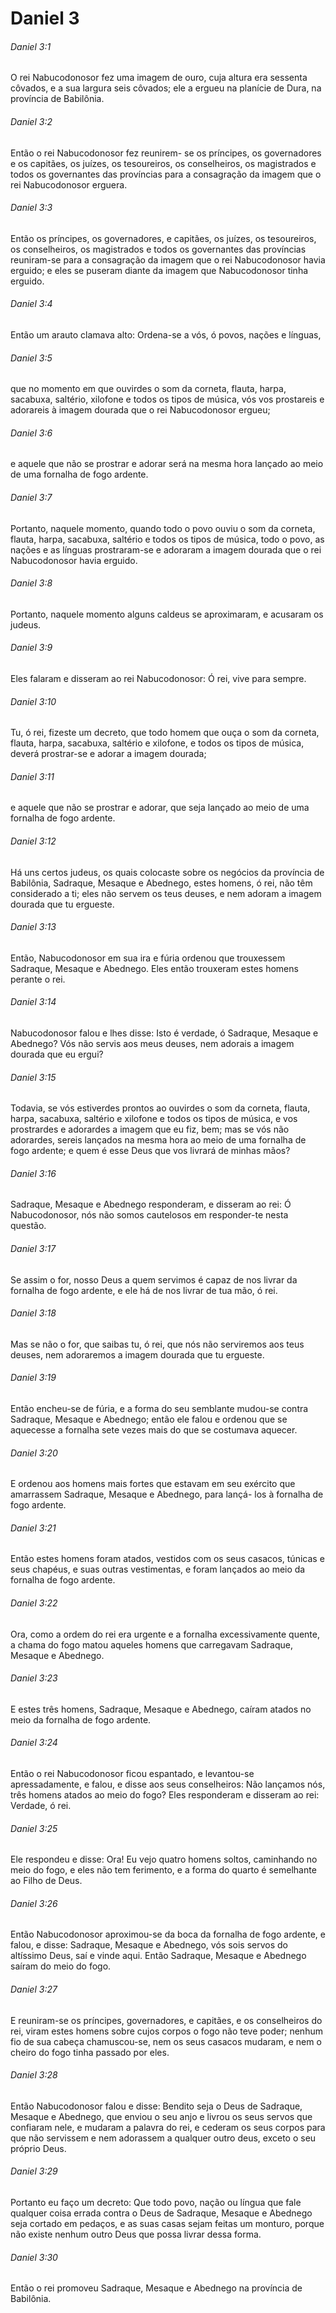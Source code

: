 # Daniel 3

###### Daniel 3:1

O rei Nabucodonosor fez uma imagem de ouro, cuja altura era sessenta côvados, e a sua largura seis côvados; ele a ergueu na planície de Dura, na província de Babilônia.

###### Daniel 3:2

Então o rei Nabucodonosor fez reunirem- se os príncipes, os governadores e os capitães, os juízes, os tesoureiros, os conselheiros, os magistrados e todos os governantes das províncias para a consagração da imagem que o rei Nabucodonosor erguera.

###### Daniel 3:3

Então os príncipes, os governadores, e capitães, os juízes, os tesoureiros, os conselheiros, os magistrados e todos os governantes das províncias reuniram-se para a consagração da imagem que o rei Nabucodonosor havia erguido; e eles se puseram diante da imagem que Nabucodonosor tinha erguido.

###### Daniel 3:4

Então um arauto clamava alto: Ordena-se a vós, ó povos, nações e línguas,

###### Daniel 3:5

que no momento em que ouvirdes o som da corneta, flauta, harpa, sacabuxa, saltério, xilofone e todos os tipos de música, vós vos prostareis e adorareis à imagem dourada que o rei Nabucodonosor ergueu;

###### Daniel 3:6

e aquele que não se prostrar e adorar será na mesma hora lançado ao meio de uma fornalha de fogo ardente.

###### Daniel 3:7

Portanto, naquele momento, quando todo o povo ouviu o som da corneta, flauta, harpa, sacabuxa, saltério e todos os tipos de música, todo o povo, as nações e as línguas prostraram-se e adoraram a imagem dourada que o rei Nabucodonosor havia erguido.

###### Daniel 3:8

Portanto, naquele momento alguns caldeus se aproximaram, e acusaram os judeus.

###### Daniel 3:9

Eles falaram e disseram ao rei Nabucodonosor: Ó rei, vive para sempre.

###### Daniel 3:10

Tu, ó rei, fizeste um decreto, que todo homem que ouça o som da corneta, flauta, harpa, sacabuxa, saltério e xilofone, e todos os tipos de música, deverá prostrar-se e adorar a imagem dourada;

###### Daniel 3:11

e aquele que não se prostrar e adorar, que seja lançado ao meio de uma fornalha de fogo ardente.

###### Daniel 3:12

Há uns certos judeus, os quais colocaste sobre os negócios da província de Babilônia, Sadraque, Mesaque e Abednego, estes homens, ó rei, não têm considerado a ti; eles não servem os teus deuses, e nem adoram a imagem dourada que tu ergueste.

###### Daniel 3:13

Então, Nabucodonosor em sua ira e fúria ordenou que trouxessem Sadraque, Mesaque e Abednego. Eles então trouxeram estes homens perante o rei.

###### Daniel 3:14

Nabucodonosor falou e lhes disse: Isto é verdade, ó Sadraque, Mesaque e Abednego? Vós não servis aos meus deuses, nem adorais a imagem dourada que eu ergui?

###### Daniel 3:15

Todavia, se vós estiverdes prontos ao ouvirdes o som da corneta, flauta, harpa, sacabuxa, saltério e xilofone e todos os tipos de música, e vos prostrardes e adorardes a imagem que eu fiz, bem; mas se vós não adorardes, sereis lançados na mesma hora ao meio de uma fornalha de fogo ardente; e quem é esse Deus que vos livrará de minhas mãos?

###### Daniel 3:16

Sadraque, Mesaque e Abednego responderam, e disseram ao rei: Ó Nabucodonosor, nós não somos cautelosos em responder-te nesta questão.

###### Daniel 3:17

Se assim o for, nosso Deus a quem servimos é capaz de nos livrar da fornalha de fogo ardente, e ele há de nos livrar de tua mão, ó rei.

###### Daniel 3:18

Mas se não o for, que saibas tu, ó rei, que nós não serviremos aos teus deuses, nem adoraremos a imagem dourada que tu ergueste.

###### Daniel 3:19

Então encheu-se de fúria, e a forma do seu semblante mudou-se contra Sadraque, Mesaque e Abednego; então ele falou e ordenou que se aquecesse a fornalha sete vezes mais do que se costumava aquecer.

###### Daniel 3:20

E ordenou aos homens mais fortes que estavam em seu exército que amarrassem Sadraque, Mesaque e Abednego, para lançá- los à fornalha de fogo ardente.

###### Daniel 3:21

Então estes homens foram atados, vestidos com os seus casacos, túnicas e seus chapéus, e suas outras vestimentas, e foram lançados ao meio da fornalha de fogo ardente.

###### Daniel 3:22

Ora, como a ordem do rei era urgente e a fornalha excessivamente quente, a chama do fogo matou aqueles homens que carregavam Sadraque, Mesaque e Abednego.

###### Daniel 3:23

E estes três homens, Sadraque, Mesaque e Abednego, caíram atados no meio da fornalha de fogo ardente.

###### Daniel 3:24

Então o rei Nabucodonosor ficou espantado, e levantou-se apressadamente, e falou, e disse aos seus conselheiros: Não lançamos nós, três homens atados ao meio do fogo? Eles responderam e disseram ao rei: Verdade, ó rei.

###### Daniel 3:25

Ele respondeu e disse: Ora! Eu vejo quatro homens soltos, caminhando no meio do fogo, e eles não tem ferimento, e a forma do quarto é semelhante ao Filho de Deus.

###### Daniel 3:26

Então Nabucodonosor aproximou-se da boca da fornalha de fogo ardente, e falou, e disse: Sadraque, Mesaque e Abednego, vós sois servos do altíssimo Deus, saí e vinde aqui. Então Sadraque, Mesaque e Abednego saíram do meio do fogo.

###### Daniel 3:27

E reuniram-se os príncipes, governadores, e capitães, e os conselheiros do rei, viram estes homens sobre cujos corpos o fogo não teve poder; nenhum fio de sua cabeça chamuscou-se, nem os seus casacos mudaram, e nem o cheiro do fogo tinha passado por eles.

###### Daniel 3:28

Então Nabucodonosor falou e disse: Bendito seja o Deus de Sadraque, Mesaque e Abednego, que enviou o seu anjo e livrou os seus servos que confiaram nele, e mudaram a palavra do rei, e cederam os seus corpos para que não servissem e nem adorassem a qualquer outro deus, exceto o seu próprio Deus.

###### Daniel 3:29

Portanto eu faço um decreto: Que todo povo, nação ou língua que fale qualquer coisa errada contra o Deus de Sadraque, Mesaque e Abednego seja cortado em pedaços, e as suas casas sejam feitas um monturo, porque não existe nenhum outro Deus que possa livrar dessa forma.

###### Daniel 3:30

Então o rei promoveu Sadraque, Mesaque e Abednego na província de Babilônia.

